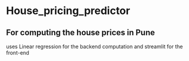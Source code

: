 # House_pricing_predictor

## For computing the house prices in Pune 

uses Linear regression for the backend computation and streamlit for the front-end
